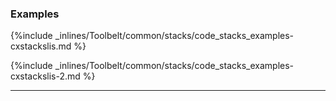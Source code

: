 <!-- post: -->


### Examples

{%include _inlines/Toolbelt/common/stacks/code_stacks_examples-cxstackslis.md %}

{%include _inlines/Toolbelt/common/stacks/code_stacks_examples-cxstackslis-2.md %}

* * *
